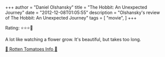 +++
author = "Daniel Olshansky"
title = "The Hobbit: An Unexpected Journey"
date = "2012-12-08T01:05:55"
description = "Olshansky's review of The Hobbit: An Unexpected Journey"
tags = [
    "movie",
]
+++

Rating: ⭐⭐⭐🌟

A lot like watching a flower grow. It's beautiful, but takes too long.

[🍅 Rotten Tomatoes Info 🍅](https://www.rottentomatoes.com//m/the_hobbit_an_unexpected_journey)